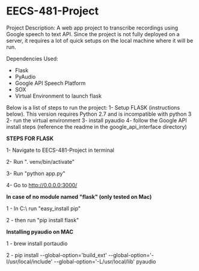 # EECS-481-Project

Project Description:
A web app project to transcribe recordings using Google speech to text API. Since the project is not fully deployed on a server, it requires a lot of quick setups on the local machine where it will be run.

Dependencies Used:
- Flask
- PyAudio
- Google API Speech Platform
- SOX
- Virtual Environment to launch flask

Below is a list of steps to run the project:
1- Setup FLASK (instructions below). This version requires Python 2.7 and is incompatible with python 3
2- run the virtual environment
3- install pyaudio
4- follow the Google API install steps (reference the readme in the google_api_interface directory)


**STEPS FOR FLASK**

1- Navigate to EECS-481-Project in terminal

2- Run ". venv/bin/activate"

3- Run "python app.py"

4- Go to http://0.0.0.0:3000/

**In case of no module named "flask" (only tested on Mac)**

1 - In C:\ run "easy_install pip"

2 - then run "pip install flask"

**Installing pyaudio on MAC**

1 - brew install portaudio

2 - pip install --global-option='build_ext' --global-option='-I/usr/local/include' --global-option='-L/usr/local/lib' pyaudio
